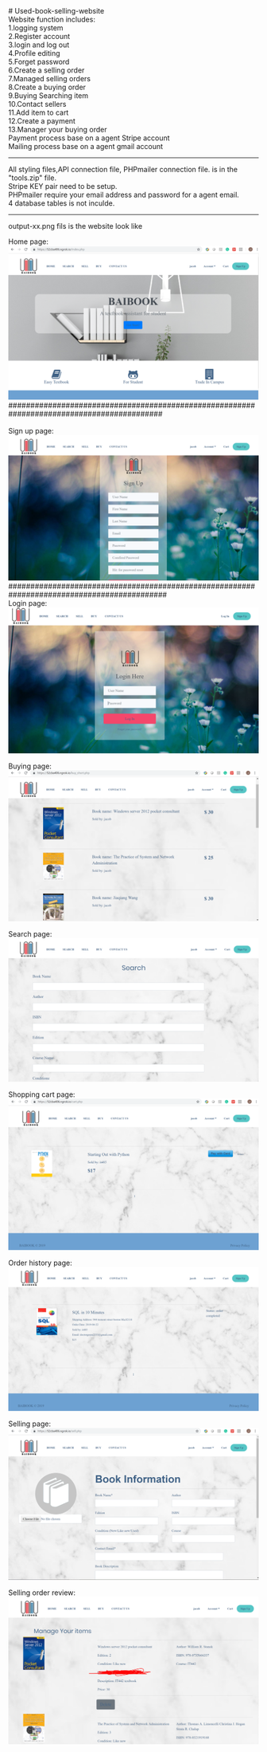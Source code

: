</h2># Used-book-selling-website</h2> <br>
Website function includes:  <br>
1.logging system <br>
2.Register account <br>
3.login and log out <br>
4.Profile editing <br>
5.Forget password <br>
6.Create a selling order <br>
7.Managed selling orders <br>
8.Create a buying order<br>
9.Buying Searching item <br>
10.Contact sellers <br>
11.Add item to cart <br>
12.Create a payment <br>
13.Manager your buying order<br>
Payment process base on a agent Stripe account<br>
Mailing process base on a agent gmail account<br>

-------------------------------------------------------------------------------------------
All styling files,API connection file, PHPmailer connection file. is in the "tools.zip" file.<br>
Stripe KEY pair need to be setup.<br>
PHPmailer require your email address and password for a agent email.<br>
4 database tables is not inculde.<br>

--------------------------------------------------------------------------------------------
output-xx.png fils is the website look like

Home page:
![](output-main%20page.PNG)
###########################################################################################
<br>
<br>
Sign up page:
![](output-sign-up.PNG)
############################################################################################<br>
Login page:
![](output-login.PNG)

Buying page:
![](output-buying%20page.PNG)

Search page:
![](output-search-bar.PNG)

Shopping cart page:
![](output-cart-view.PNG)

Order history page:
![](output-order-history-view.PNG)

Selling page:
![](output-selling-page.PNG)

Selling order review:
![](output-selling%20view.PNG)



